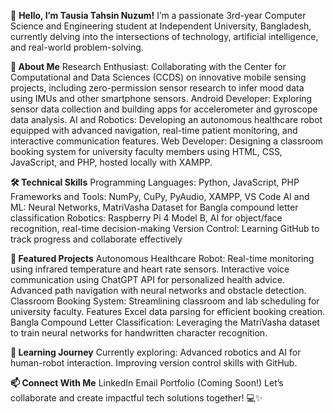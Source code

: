 👋 **Hello, I’m Tausia Tahsin Nuzum!**
I’m a passionate 3rd-year Computer Science and Engineering student at Independent University, Bangladesh, currently delving into the intersections of technology, artificial intelligence, and real-world problem-solving.

**🌟 About Me**
Research Enthusiast: Collaborating with the Center for Computational and Data Sciences (CCDS) on innovative mobile sensing projects, including zero-permission sensor research to infer mood data using IMUs and other smartphone sensors.
Android Developer: Exploring sensor data collection and building apps for accelerometer and gyroscope data analysis.
AI and Robotics:
Developing an autonomous healthcare robot equipped with advanced navigation, real-time patient monitoring, and interactive communication features.
Web Developer: Designing a classroom booking system for university faculty members using HTML, CSS, JavaScript, and PHP, hosted locally with XAMPP.


**🛠️ Technical Skills**
Programming Languages: Python, JavaScript, PHP
Frameworks and Tools: NumPy, CuPy, PyAudio, XAMPP, VS Code
AI and ML: Neural Networks, MatriVasha Dataset for Bangla compound letter classification
Robotics: Raspberry Pi 4 Model B, AI for object/face recognition, real-time decision-making
Version Control: Learning GitHub to track progress and collaborate effectively


**🚀 Featured Projects**
Autonomous Healthcare Robot:
Real-time monitoring using infrared temperature and heart rate sensors.
Interactive voice communication using ChatGPT API for personalized health advice.
Advanced path navigation with neural networks and obstacle detection.
Classroom Booking System:
Streamlining classroom and lab scheduling for university faculty.
Features Excel data parsing for efficient booking creation.
Bangla Compound Letter Classification:
Leveraging the MatriVasha dataset to train neural networks for handwritten character recognition.


**🌱 Learning Journey**
Currently exploring:
Advanced robotics and AI for human-robot interaction.
Improving version control skills with GitHub.


**📫 Connect With Me**
LinkedIn
Email
Portfolio (Coming Soon!)
Let’s collaborate and create impactful tech solutions together! 💻✨
